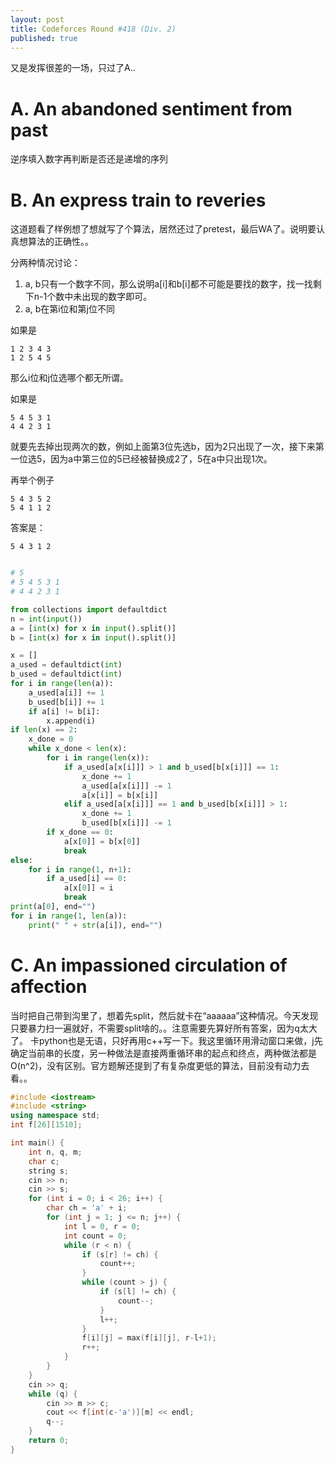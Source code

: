 ```yaml
---
layout: post
title: Codeforces Round #418 (Div. 2)
published: true
---
```


又是发挥很差的一场，只过了A..

# A. An abandoned sentiment from past

逆序填入数字再判断是否还是递增的序列

# B. An express train to reveries

这道题看了样例想了想就写了个算法，居然还过了pretest，最后WA了。说明要认真想算法的正确性。。

分两种情况讨论：

1. a, b只有一个数字不同，那么说明a[i]和b[i]都不可能是要找的数字，找一找剩下n-1个数中未出现的数字即可。
2. a, b在第i位和第j位不同

如果是
```
1 2 3 4 3
1 2 5 4 5
```
那么i位和j位选哪个都无所谓。

如果是
```
5 4 5 3 1
4 4 2 3 1
```
就要先去掉出现两次的数，例如上面第3位先选b，因为2只出现了一次，接下来第一位选5，因为a中第三位的5已经被替换成2了，5在a中只出现1次。

再举个例子
```
5 4 3 5 2
5 4 1 1 2
```
答案是：
```
5 4 3 1 2
```

```python

# 5
# 5 4 5 3 1
# 4 4 2 3 1

from collections import defaultdict
n = int(input())
a = [int(x) for x in input().split()]
b = [int(x) for x in input().split()]

x = []
a_used = defaultdict(int)
b_used = defaultdict(int)
for i in range(len(a)):
    a_used[a[i]] += 1
    b_used[b[i]] += 1
    if a[i] != b[i]:
        x.append(i)
if len(x) == 2:
    x_done = 0
    while x_done < len(x):
        for i in range(len(x)):
            if a_used[a[x[i]]] > 1 and b_used[b[x[i]]] == 1:
                x_done += 1
                a_used[a[x[i]]] -= 1
                a[x[i]] = b[x[i]]
            elif a_used[a[x[i]]] == 1 and b_used[b[x[i]]] > 1:
                x_done += 1
                b_used[b[x[i]]] -= 1
        if x_done == 0:
            a[x[0]] = b[x[0]]
            break
else:
    for i in range(1, n+1):
        if a_used[i] == 0:
            a[x[0]] = i
            break
print(a[0], end="")
for i in range(1, len(a)):
    print(" " + str(a[i]), end="")
```


# C. An impassioned circulation of affection

当时把自己带到沟里了，想着先split，然后就卡在“aaaaaa”这种情况。今天发现只要暴力扫一遍就好，不需要split啥的。。注意需要先算好所有答案，因为q太大了。
卡python也是无语，只好再用c++写一下。我这里循环用滑动窗口来做，j先确定当前串的长度，另一种做法是直接两重循环串的起点和终点，两种做法都是O(n^2)，没有区别。官方题解还提到了有复杂度更低的算法，目前没有动力去看。。

```cpp
#include <iostream>
#include <string>
using namespace std;
int f[26][1510];

int main() {
    int n, q, m;
    char c;
    string s;
    cin >> n;
    cin >> s;
    for (int i = 0; i < 26; i++) {
        char ch = 'a' + i;
        for (int j = 1; j <= n; j++) {
            int l = 0, r = 0;
            int count = 0;
            while (r < n) {
                if (s[r] != ch) {
                    count++;
                }
                while (count > j) {
                    if (s[l] != ch) {
                        count--;
                    }
                    l++;
                }
                f[i][j] = max(f[i][j], r-l+1);
                r++;
            }
        }
    }
    cin >> q;
    while (q) {
        cin >> m >> c;
        cout << f[int(c-'a')][m] << endl;
        q--;
    }
    return 0;
}
```

